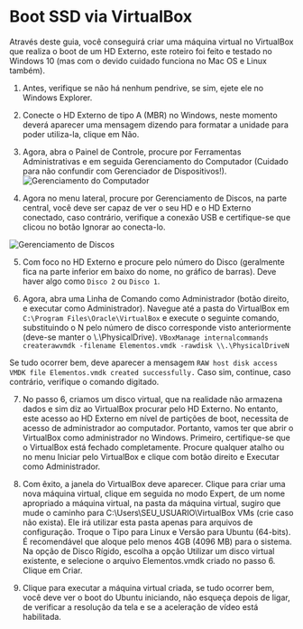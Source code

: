 # Boot SSD via VirtualBox

Através deste guia, você conseguirá criar uma máquina virtual no VirtualBox que realiza o boot de um HD Externo, este roteiro foi feito e testado no Windows 10 (mas com o devido cuidado funciona no Mac OS e Linux também).

1. Antes, verifique se não há nenhum pendrive, se sim, ejete ele no Windows Explorer.

2. Conecte o HD Externo de tipo A (MBR) no Windows, neste momento deverá aparecer uma mensagem dizendo para formatar a unidade para poder utiliza-la, clique em Não.

3. Agora, abra o Painel de Controle, procure por Ferramentas Administrativas e em seguida Gerenciamento do Computador (Cuidado para não confundir com Gerenciador de Dispositivos!).
![Gerenciamento do Computador](figs/VM/win_vm_1.png)

4. Agora no menu lateral, procure por Gerenciamento de Discos, na parte central, você deve ser capaz de ver o seu HD e o HD Externo conectado, caso contrário, verifique a conexão USB e certifique-se que clicou no botão Ignorar ao conecta-lo.

![Gerenciamento de Discos](figs/VM/win_vm_2.png)

5. Com foco no HD Externo e procure pelo número do Disco (geralmente fica na parte inferior em baixo do nome, no gráfico de barras). Deve haver algo como `Disco 2` ou `Disco 1`. 

6. Agora, abra uma Linha de Comando como Administrador (botão direito, e executar como Administrador). Navegue até a pasta do VirtualBox em `C:\Program Files\Oracle\VirtualBox` e execute o seguinte comando, substituindo o N pelo número de disco corresponde visto anteriormente (deve-se manter o \\.\PhysicalDrive).
`VBoxManage internalcommands createrawvmdk -filename Elementos.vmdk -rawdisk \\.\PhysicalDriveN`

Se tudo ocorrer bem, deve aparecer a mensagem `RAW host disk access VMDK file Elementos.vmdk created successfully.` Caso sim, continue, caso contrário, verifique o comando digitado.

7. No passo 6, criamos um disco virtual, que na realidade não armazena dados e sim diz ao VirtualBox procurar pelo HD Externo. No entanto, este acesso ao HD Externo em nível de partições de boot, necessita de acesso de administrador ao computador. Portanto, vamos ter que abrir o VirtualBox como administrador no Windows. Primeiro, certifique-se que o VirtualBox está fechado completamente. Procure qualquer atalho ou no menu Iniciar pelo VirtualBox e clique com botão direito e Executar como Administrador.

8. Com êxito, a janela do VirtualBox deve aparecer. Clique para criar uma nova máquina virtual, clique em seguida no modo Expert, de um nome apropriado a máquina virtual, na pasta da máquina virtual, sugiro que mude o caminho para C:\Users\SEU_USUARIO\VirtualBox VMs (crie caso não exista). Ele irá utilizar esta pasta apenas para arquivos de configuração. Troque o Tipo para Linux e Versão para Ubuntu (64-bits). É recomendável que aloque pelo menos 4GB (4096 MB) para o sistema. Na opção de Disco Rígido, escolha a opção Utilizar um disco virtual existente, e selecione o arquivo Elementos.vmdk criado no passo 6. Clique em Criar.

9. Clique para executar a máquina virtual criada, se tudo ocorrer bem, você deve ver o boot do Ubuntu iniciando, não esqueça depois de ligar, de verificar a resolução da tela e se a aceleração de vídeo está habilitada.
